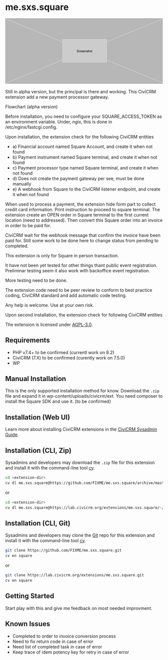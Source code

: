 # me.sxs.square

![Screenshot](/images/screenshot.png)

Still in alpha version, but the principal is there and working.
This CiviCRM extension add a new payment processor gateway.

Flowchart (alpha version)

Before installation, you need to configure your SQUARE_ACCESS_TOKEN as an environment variable.
Under, ngix, this is done in /etc/nginx/fastcgi.config.

Upon installation, the extension check for the following CiviCRM entities
 - a) Financial account named Square Account, and create it when not found
 - b) Payment instrument named Square terminal, and create it when not found
 - c) Payment processor type named Square terminal, and create it when not found
 - d) Does not create the payment gateway per see, must be done manually
 - e) A webhook from Square to the CiviCRM listener endpoint, and create it when not found

When used to process a payment, the extension hide form part to collect credit card information.
Print instruction to proceed to square terminal.
The extension create an OPEN order in Square terminal to the first current location (need to addressed).
Then convert this Square order into an invoice in order to be paid for.

CiviCRM wait for the webhook message that confirm the invoice have been paid for.
Still some work to be done here to change status from pending to completed.

This extension is only for Square in person transaction.

It have not been yet tested for other things thant public event registration.  Preliminar testing seem it also work 
with backoffice event registration.

More testing need to be done.

The extension code need to be peer review to conform to best practice coding, CiviCRM standard and add automatic 
code testing.

Any help is welcome.  Use at your own risk.

Upon second installation, the extension check for following CiviCRM entities


The extension is licensed under [AGPL-3.0](LICENSE.txt).

## Requirements

* PHP v7.4+      to be confirmed (currentl work on 8.2)
* CiviCRM (7.X)  to be confirmed (curently work on 7.5.0) 
* WP 


## Manual Installation

This is the only supported installation method for know.
Download the `.zip` file and expand it in wp-content/uploads/civicrm/ext.
You need composer to install the Square SDK and use it. (to be confirmed)


## Installation (Web UI)

Learn more about installing CiviCRM extensions in the [CiviCRM Sysadmin Guide](https://docs.civicrm.org/sysadmin/en/latest/customize/extensions/).

## Installation (CLI, Zip)

Sysadmins and developers may download the `.zip` file for this extension and
install it with the command-line tool [cv](https://github.com/civicrm/cv).

```bash
cd <extension-dir>
cv dl me.sxs.square@https://github.com/FIXME/me.sxs.square/archive/master.zip
```
or
```bash
cd <extension-dir>
cv dl me.sxs.square@https://lab.civicrm.org/extensions/me.sxs.square/-/archive/main/me.sxs.square-main.zip
```

## Installation (CLI, Git)

Sysadmins and developers may clone the [Git](https://en.wikipedia.org/wiki/Git) repo for this extension and
install it with the command-line tool [cv](https://github.com/civicrm/cv).

```bash
git clone https://github.com/FIXME/me.sxs.square.git
cv en square
```
or
```bash
git clone https://lab.civicrm.org/extensions/me.sxs.square.git
cv en square
```

## Getting Started

Start play with this and give me feedback on most needed improvment.

## Known Issues

- Completed to order to invoice conversion process
- Need to fix return code in case of error
- Need list of completed task in case of error
- Keep trace of idem potency key for retry in case of error
